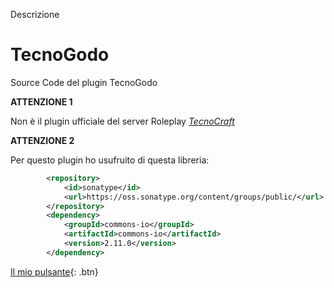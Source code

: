 Descrizione 
# TecnoGodo
Source Code del plugin TecnoGodo 

**ATTENZIONE 1** 

Non è il plugin ufficiale del server Roleplay [*TecnoCraft*](https://t.me/TecnoRoleplay "Canale ufficiale del server")

**ATTENZIONE 2**

Per questo plugin ho usufruito di questa libreria:

```xml
        <repository>
            <id>sonatype</id>
            <url>https://oss.sonatype.org/content/groups/public/</url>
        </repository>
        <dependency>
            <groupId>commons-io</groupId>
            <artifactId>commons-io</artifactId>
            <version>2.11.0</version>
        </dependency>
```
[Il mio pulsante](https://www.example.com){: .btn}
